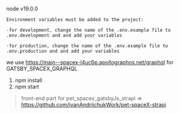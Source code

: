 node v19.0.0

`Environment variables must be added to the project: `

`-for development, change the name of the .env.example file to .env.development and and add your variables`

`-for production, change the name of the .env.example file to .env.production and and add your variables`

we use https://main--spacex-l4uc6p.apollographos.net/graphql for GATSBY_SPACEX_GRAPHQL

1. npm install
2. npm start

>front-end part for pet_spacex_gatsbyJs_strapi => https://github.com/ivanAndriichukWork/pet-spaceX-strapi
